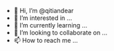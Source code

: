 - 👋 Hi, I’m @qitiandear
- 👀 I’m interested in ...
- 🌱 I’m currently learning ...
- 💞️ I’m looking to collaborate on ...
- 📫 How to reach me ...

<!---
qitiandear/qitiandear is a ✨ special ✨ repository because its `README.md` (this file) appears on your GitHub profile.
You can click the Preview link to take a look at your changes.
--->
